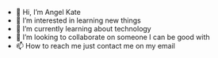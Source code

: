 - 👋 Hi, I’m Angel Kate
- 👀 I’m interested in learning new things
- 🌱 I’m currently learning about technology
- 💞️ I’m looking to collaborate on someone I can be good with
- 📫 How to reach me just contact me on my email

<!---
BritneyKun/BritneyKun is a ✨ special ✨ repository because its `README.md` (this file) appears on your GitHub profile.
You can click the Preview link to take a look at your changes.
--->
